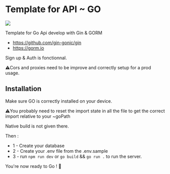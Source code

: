 # Template for API ~ GO 

<img src="https://miro.medium.com/max/921/1*HtCjHzGwf6iWNqXu5Cndsg.png" />

Template for Go Api develop with Gin & GORM

- https://github.com/gin-gonic/gin
- https://gorm.io

Sign up & Auth is fonctionnal.<br>

⚠️Cors and proxies need to be improve and correctly setup for a prod usage.

## Installation

Make sure GO is correctly installed on your device.

⚠️You probably need to reset the import state in all the file to get the correct import relative to your ~goPath<br>

Native build is not given there.

Then : 

- 1 - Create your database
- 2 - Create your .env file from the .env.sample
- 3 - run <code>npm run dev</code> or <code>go build</code> && <code>go run .</code> to run the server. 

You're now ready to Go ! 🚀
